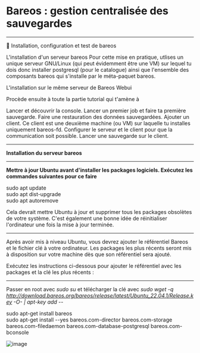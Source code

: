 # Bareos : gestion centralisée des sauvegardes   

___

🔬 Installation, configuration et test de bareos

L'installation d'un serveur bareos
Pour cette mise en pratique, utlises un unique serveur GNU/Linux (qui peut évidemment être une VM) sur lequel tu dois donc installer postgresql (pour le catalogue) ainsi que l'ensemble des composants bareos qui s'installe par le méta-paquet bareos.

L'installation sur le même serveur de Bareos Webui

Procède ensuite à toute la partie tutorial qui t'amène à

Lancer et découvrir la console.
Lancer un premier job et faire ta première sauvegarde.
Faire une restauration des données sauvegardées.
Ajouter un client. Ce client est une deuxième machine (ou VM) sur laquelle tu installes uniquement bareos-fd.
Configurer le serveur et le client pour que la communication soit possible.
Lancer une sauvegarde sur le client.

___

**Installation du serveur bareos**  

___

**Mettre à jour Ubuntu avant d'installer les packages logiciels. Exécutez les commandes suivantes pour ce faire**    
 
sudo apt update   
sudo apt dist-upgrade   
sudo apt autoremove   

Cela devrait mettre Ubuntu à jour et supprimer tous les packages obsolètes de votre système. C'est également une bonne idée de réinitialiser l'ordinateur une fois la mise à jour terminée.
____

Après avoir mis à niveau Ubuntu, vous devrez ajouter le référentiel Bareos et le fichier clé à votre ordinateur. Les packages les plus récents seront mis à disposition sur votre machine dès que son référentiel sera ajouté.   

Exécutez les instructions ci-dessous pour ajouter le référentiel avec les packages et la clé les plus récents :   

____

Passer en root avec _sudo su_ et télécharger la clé avec _sudo wget -q http://download.bareos.org/bareos/release/latest/Ubuntu_22.04.1/Release.key -O- | apt-key add --_  

sudo apt-get install bareos   
sudo apt-get install --yes bareos.com-director bareos.com-storage bareos.com-filedaemon bareos.com-database-postgresql bareos.com-bconsole   

![image](https://github.com/techerbeatrice/Bareos_Gestion_centralis-e_des_sauvegardes/assets/138071140/3bc781c4-2ade-4e0b-8122-a12295695803)
